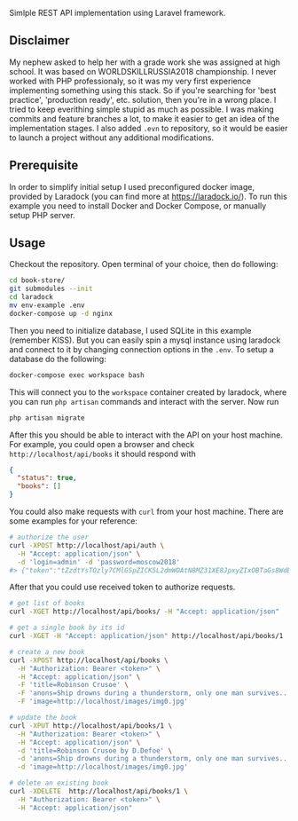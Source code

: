 Simlple REST API implementation using Laravel framework.

## Disclaimer
My nephew asked to help her with a grade work she was assigned at high school.
It was based on WORLDSKILLRUSSIA2018 championship.
I never worked with PHP professionaly, so it was my very first experience implementing something using this stack.
So if you're searching for 'best practice', 'production ready', etc. solution, then you're in a wrong place.
I tried to keep everithing simple stupid as much as possible.
I was making commits and feature branches a lot, to make it easier to get an idea of the implementation stages.
I also added `.evn` to repository, so it would be easier to launch a project without any additional modifications.

## Prerequisite 
In order to simplify initial setup I used preconfigured docker image, provided by Laradock (you can find more at https://laradock.io/).
To run this example you need to install Docker and Docker Compose, or manually setup PHP server.

## Usage
Checkout the repository.
Open terminal of your choice, then do following:
```bash
cd book-store/
git submodules --init
cd laradock
mv env-example .env
docker-compose up -d nginx
```
Then you need to initialize database, I used SQLite in this example (remember KISS).
But you can easily spin a mysql instance using laradock and connect to it by changing connection options in the `.env`.
To setup a database do the following:
```bash
docker-compose exec workspace bash
```
This will connect you to the `workspace` container created by laradock, where you can run `php artisan` commands and interact with the server.
Now run
```bash
php artisan migrate
```
After this you should be able to interact with the API on your host machine.
For example, you could open a browser and check `http://localhost/api/books` it should respond with
```json
{
  "status": true,
  "books": []
}
```

You could also make requests with `curl` from your host machine.
There are some examples for your reference:
```bash
# authorize the user
curl -XPOST http://localhost/api/auth \
  -H "Accept: application/json" \
  -d 'login=admin' -d 'password=moscow2018'
#> {"token":"tZzdtYsTOzly7CMlGSpZICK5L2dmWOAtN8MZ31XE8JpxyZIxOBTaGs8WdEJn","status":true}
```
After that you could use received token to authorize requests.
```bash
# get list of books
curl -XGET http://localhost/api/books/ -H "Accept: application/json"

# get a single book by its id
curl -XGET -H "Accept: application/json" http://localhost/api/books/1

# create a new book
curl -XPOST http://localhost/api/books \
  -H "Authorization: Bearer <token>" \
  -H "Accept: application/json" \
  -F 'title=Robinson Crusoe' \
  -F 'anons=Ship drowns during a thunderstorm, only one man survives...' \
  -F 'image=http://localhost/images/img0.jpg'

# update the book
curl -XPUT http://localhost/api/books/1 \
  -H "Authorization: Bearer <token>" \
  -H "Accept: application/json" \
  -d 'title=Robinson Crusoe by D.Defoe' \
  -d 'anons=Ship drowns during a thunderstorm, only one man survives...' \
  -d 'image=http://localhost/images/img0.jpg'

# delete an existing book
curl -XDELETE  http://localhost/api/books/1 \
  -H "Authorization: Bearer <token>" \
  -H "Accept: application/json"
```
